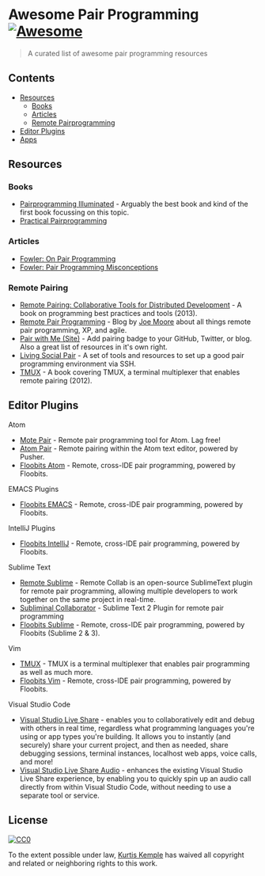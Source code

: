 # Awesome Pair Programming [![Awesome](https://cdn.rawgit.com/sindresorhus/awesome/d7305f38d29fed78fa85652e3a63e154dd8e8829/media/badge.svg)](https://github.com/sindresorhus/awesome)

> A curated list of awesome pair programming resources

## Contents

- [Resources](#resources)
  - [Books](#books)
  - [Articles](#articles)
  - [Remote Pairprogramming](#remote-pairing)
- [Editor Plugins](#editor-plugins)
- [Apps](#apps)

## Resources

### Books

- [Pairprogramming Illuminated](https://www.amazon.com/-/en/Pair-Programming-Illuminated-Laurie-Williams/dp/0201745763) - Arguably the best book and kind of the first book focussing on this topic.
- [Practical Pairprogramming](https://www.amazon.de/Practical-Pair-Programming-Jason-Garber/dp/1937557952)

### Articles

- [Fowler: On Pair Programming](https://martinfowler.com/articles/on-pair-programming.html)
- [Fowler: Pair Programming Misconceptions](https://martinfowler.com/bliki/PairProgrammingMisconceptions.html)

### Remote Pairing

- [Remote Pairing: Collaborative Tools for Distributed Development](https://pragprog.com/book/jkrp/remote-pairing) - A book on programming best practices and tools (2013).
- [Remote Pair Programming](http://remotepairprogramming.com/) - Blog by [Joe Moore](https://github.com/joemoore) about all things remote pair programming, XP, and agile.
- [Pair with Me (Site)](http://www.pairprogramwith.me/) - Add pairing badge to your GitHub, Twitter, or blog. Also a great list of resources in it's own right.
- [Living Social Pair](https://github.com/livingsocial/ls-pair) - A set of tools and resources to set up a good pair programming environment via SSH.
- [TMUX](https://pragprog.com/book/bhtmux/tmux) - A book covering TMUX, a terminal multiplexer that enables remote pairing (2012).

## Editor Plugins

Atom

- [Mote Pair](https://atom.io/packages/motepair) - Remote pair programming tool for Atom. Lag free!
- [Atom Pair](https://atom.io/packages/atom-pair) - Remote pairing within the Atom text editor, powered by Pusher.
- [Floobits Atom](https://github.com/Floobits/floobits-atom) - Remote, cross-IDE pair programming, powered by Floobits.

EMACS Plugins

- [Floobits EMACS](https://github.com/Floobits/floobits-emacs) - Remote, cross-IDE pair programming, powered by Floobits.

IntelliJ Plugins

- [Floobits IntelliJ](https://github.com/Floobits/floobits-intellij) - Remote, cross-IDE pair programming, powered by Floobits.

Sublime Text 

- [Remote Sublime](http://teamremote.github.io/remote-sublime/) - Remote Collab is an open-source SublimeText plugin for remote pair programming, allowing multiple developers to work together on the same project in real-time.
- [Subliminal Collaborator](https://github.com/nlloyd/SubliminalCollaborator) - Sublime Text 2 Plugin for remote pair programming
- [Floobits Sublime](https://github.com/Floobits/floobits-sublime) - Remote, cross-IDE pair programming, powered by Floobits (Sublime 2 & 3).

Vim

- [TMUX](https://tmux.github.io/) - TMUX is a terminal multiplexer that enables pair programming as well as much more.
- [Floobits Vim](https://github.com/Floobits/floobits-vim) - Remote, cross-IDE pair programming, powered by Floobits.

Visual Studio Code 

- [Visual Studio Live Share](https://marketplace.visualstudio.com/items?itemName=MS-vsliveshare.vsliveshare) - enables you to collaboratively edit and debug with others in real time, regardless what programming languages you're using or app types you're building. It allows you to instantly (and securely) share your current project, and then as needed, share debugging sessions, terminal instances, localhost web apps, voice calls, and more!
- [Visual Studio Live Share Audio](https://marketplace.visualstudio.com/items?itemName=MS-vsliveshare.vsliveshare-audio) -  enhances the existing Visual Studio Live Share experience, by enabling you to quickly spin up an audio call directly from within Visual Studio Code, without needing to use a separate tool or service.

## License

[![CC0](http://mirrors.creativecommons.org/presskit/buttons/88x31/svg/cc-zero.svg)](https://creativecommons.org/publicdomain/zero/1.0/)

To the extent possible under law, [Kurtis Kemple](https://github.com/kkemple) has waived all copyright and related or neighboring rights to this work.
